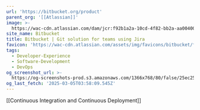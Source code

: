```yaml
---
url: 'https://bitbucket.org/product'
parent_org: '[[Atlassian]]'
image: >-
  https://wac-cdn.atlassian.com/dam/jcr:f92b1a2a-10cd-4f82-bb2a-aa00400f4288/bitbucket-cloud-features-opengraph.png
site_name: Bitbucket
title: Bitbucket | Git solution for teams using Jira
favicon: 'https://wac-cdn.atlassian.com/assets/img/favicons/bitbucket/favicon-32x32.png'
tags:
  - Developer-Experience
  - Software-Development
  - DevOps
og_screenshot_url: >-
  https://og-screenshots-prod.s3.amazonaws.com/1366x768/80/false/25ec256781859979688b3c5b80d1d30c2f170db8c32b93acb2f6c38124f15fbe.jpeg
og_last_fetch: '2025-03-05T03:58:09.545Z'
---
```

[[Continuous Integration and Continuous Deployment]]
